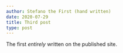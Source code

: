 ```yaml
---
author: Stefano the First (hand written)
date: 2020-07-29
title: Third post
type: post
---
```

The first *entirely* written on the published site.